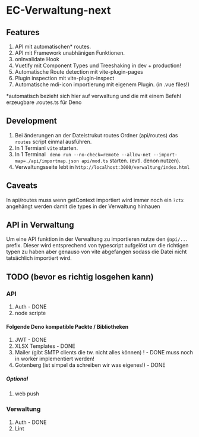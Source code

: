 # EC-Verwaltung-next

## Features

1. API mit automatischen\* routes.
2. API mit Framework unabhänigen Funktionen.
3. onInvalidate Hook
4. Vuetify mit Component Types und Treeshaking in dev + production!
5. Automatische Route detection mit vite-plugin-pages
6. Plugin inspection mit vite-plugin-inspect
7. Automatische mdi-icon importierung mit eigenem Plugin. (in .vue files!)

\*automatisch bezieht sich hier auf verwaltung und die mit einem Befehl erzeugbare .routes.ts für Deno

## Development

1. Bei änderungen an der Dateistrukut routes Ordner (api/routes) das `routes` script einmal ausführen.
2. In 1 Termianl `vite` starten.
3. In 1 Terminal ` deno run --no-check=remote --allow-net --import-map=./api/importmap.json api/mod.ts` starten. (evtl. denon nutzen).
4. Verwaltungsseite lebt in `http://localhost:3000/verwaltung/index.html`

## Caveats

In api/routes muss wenn getContext importiert wird immer noch ein `?ctx` angehängt werden damit die types in der Verwaltung hinhauen

## API in Verwaltung

Um eine API funktion in der Verwaltung zu importieren nutze den `@api/...` prefix. Dieser wird entsprechend von typescript aufgelöst um die richtigen typen zu haben aber genauso von vite abgefangen sodass die Datei nicht tatsächlich importiert wird.

## TODO (bevor es richtig losgehen kann)

### API

1. Auth - DONE
2. node scripte

#### Folgende Deno kompatible Packte / Bibliotheken

1. JWT - DONE
2. XLSX Templates - DONE
3. Mailer (gibt SMTP clients die tw. nicht alles können) ! - DONE muss noch in worker implementiert werden!
4. Gotenberg (ist simpel da schreiben wir was eigenes!) - DONE

##### Optional

1. web push

### Verwaltung

1. Auth - DONE
2. Lint
